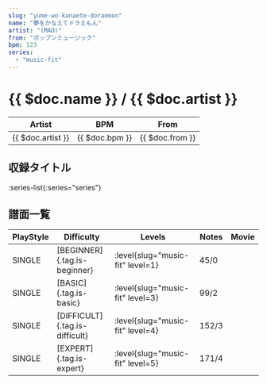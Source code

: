 ```yaml
---
slug: "yume-wo-kanaete-doraemon"
name: "夢をかなえてドラえもん"
artist: "(MAO)"
from: "ポップンミュージック"
bpm: 123
series:
  - "music-fit"
---
```


# {{ $doc.name }} / {{ $doc.artist }}

|Artist|BPM|From|
|------|---|----|
|{{ $doc.artist }}|{{ $doc.bpm }}|{{ $doc.from }}|

## 収録タイトル

:series-list{:series="series"}

## 譜面一覧

|PlayStyle|Difficulty|Levels|Notes|Movie|
|---------|----------|------|-----|-----|
|SINGLE|[BEGINNER]{.tag.is-beginner}|<div class="field is-grouped is-grouped-multiline"> :level{slug="music-fit" level=1}</div>|45/0||
|SINGLE|[BASIC]{.tag.is-basic}|<div class="field is-grouped is-grouped-multiline"> :level{slug="music-fit" level=3}</div>|99/2||
|SINGLE|[DIFFICULT]{.tag.is-difficult}|<div class="field is-grouped is-grouped-multiline"> :level{slug="music-fit" level=4}</div>|152/3||
|SINGLE|[EXPERT]{.tag.is-expert}|<div class="field is-grouped is-grouped-multiline"> :level{slug="music-fit" level=5}</div>|171/4||
